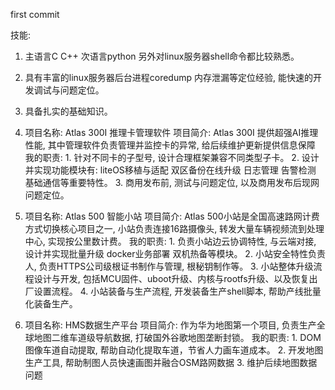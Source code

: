 first commit

技能:
1. 主语言C C++ 次语言python 另外对linux服务器shell命令都比较熟悉。
2. 具有丰富的linux服务器后台进程coredump 内存泄漏等定位经验, 能快速的开发调试与问题定位。
3. 具备扎实的基础知识。


1. 项目名称: Atlas 300I 推理卡管理软件 
   项目简介: Atlas 300I 提供超强AI推理性能, 其中管理软件负责管理并监控卡的异常, 给后续维护更新提供信息保障
   我的职责: 1. 针对不同卡的子型号, 设计合理框架兼容不同类型子卡。
			 2. 设计并实现功能模块有: liteOS移植与适配 双区备份在线升级 日志管理 告警检测 基础通信等重要特性。
			 3. 商用发布前, 测试与问题定位, 以及商用发布后现网问题定位。

2. 项目名称: Atlas 500 智能小站
   项目简介: Atlas 500小站是全国高速路网计费方式切换核心项目之一, 小站负责连接16路摄像头, 转发大量车辆视频流到处理中心, 实现按公里数计费。
   我的职责: 1. 负责小站边云协调特性, 与云端对接, 设计并实现批量升级 docker业务部署 双机热备等模块。
	         2. 小站安全特性负责人, 负责HTTPS公司级根证书制作与管理, 根秘钥制作等。
             3. 小站整体升级流程设计与开发, 包括MCU固件、uboot升级、内核与rootfs升级、以及恢复出厂设置流程。
		     4. 小站装备与生产流程, 开发装备生产shell脚本, 帮助产线批量化装备生产。

3. 项目名称: HMS数据生产平台
   项目简介: 作为华为地图第一个项目, 负责生产全球地图二维车道级导航数据, 打破国外谷歌地图垄断封锁。
   我的职责: 1. DOM图像车道自动提取, 帮助自动化提取车道，节省人力画车道成本。
             2. 开发地图生产工具, 帮助制图人员快速画图并融合OSM路网数据
             3. 维护后续地图数据问题
